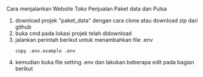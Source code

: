 Cara menjalankan Website Toko Penjualan Paket data dan Pulsa

1. download projek "paket_data" dengan cara clone atau download zip dari github 
2. buka cmd pada lokasi projek telah didownload
3. jalankan perintah berikut untuk menambahkan file .env
    ```
    copy .env.example .env
    ```
4. kemudian buka file setting .env dan lakukan beberapa edit pada bagian berikut
    ```
    